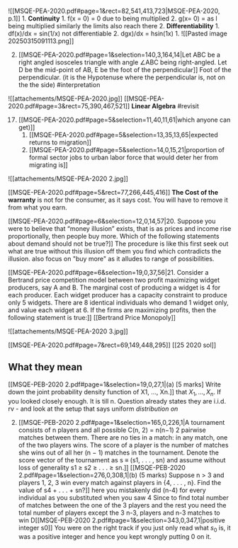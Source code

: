 ![[MSQE-PEA-2020.pdf#page=1&rect=82,541,413,723|MSQE-PEA-2020, p.1]]
	 1. **Continuity**
		 1. f(x = 0) = 0 due to being multiplied
		 2. g(x= 0) = as l being multiplied similarly the limits also  reach there
	 2. **Differentiability** 
		 1. df(x)/dx = sin(1/x) not differentiable
		 2. dgx)/dx = hsin(1x)
			 1. ![[Pasted image 20250315091113.png]]

2. [[MSQE-PEA-2020.pdf#page=1&selection=140,3,164,14|Let ABC be a right angled isosceles triangle with angle ∠ABC being right-angled. Let D be the mid-point of AB, E be the foot of the perpendicular]]
		Foot of the perpendicular. (it is the Hypotenuse where the perpendicular is, not on the the side) #interpretation


![[attachements/MSQE-PEA-2020.jpg]]
[[MSQE-PEA-2020.pdf#page=3&rect=75,390,467,521]]
	**Linear Algebra**
		#revisit 


17. [[MSQE-PEA-2020.pdf#page=5&selection=11,40,11,61|which anyone can get)]]
    1. [[MSQE-PEA-2020.pdf#page=5&selection=13,35,13,65|expected returns to migration]]
    2. [[MSQE-PEA-2020.pdf#page=5&selection=14,0,15,21|proportion of formal sector jobs to urban labor force that would deter her from migrating is]]


![[attachements/MSQE-PEA-2020 2.jpg]]

[[MSQE-PEA-2020.pdf#page=5&rect=77,266,445,416]]
        **The Cost of the warranty** is not for the consumer, as it says cost. You will have to remove it from what you earn.

[[MSQE-PEA-2020.pdf#page=6&selection=12,0,14,57|20. Suppose you were to believe that “money illusion” exists, that is as prices and income rise proportionally, then people buy more. Which of the following statements about demand should not be true?]]
    The procedure is like this first seek out what are true without this illusion
        off them you find which contradicts the illusion.
    also focus on "buy more" as it alludes to range of possibilities.

[[MSQE-PEA-2020.pdf#page=6&selection=19,0,37,56|21. Consider a Bertrand price competition model between two profit maximizing widget producers, say A and B. The marginal cost of producing a widget is 4 for each producer. Each widget producer has a capacity constraint to produce only 5 widgets. There are 8 identical individuals who demand 1 widget only, and value each widget at 6. If the firms are maximizing profits, then the following statement is true:]]
    [[Bertrand Price Monopoly]]


![[attachements/MSQE-PEA-2020 3.jpg]]

[[MSQE-PEA-2020.pdf#page=7&rect=69,149,448,295]]
[[25 2020 sol]]

## What they mean

[[MSQE-PEB-2020 2.pdf#page=1&selection=19,0,27,1|(a) [5 marks] Write down the joint probability density function of X1, ..., Xn.]]
     that $X_{1},\dots,X_{n}.$
     If you looked closely enough. It is till n.
     Question already states they are i.i.d. rv
         - and look at the setup that says uniform *distribution on* 


2. [[MSQE-PEB-2020 2.pdf#page=1&selection=165,0,226,1|A tournament consists of n players and all possible C(n, 2) = n(n−1) 2 pairwise matches between them. There are no ties in a match: in any match, one of the two players wins. The score of a player is the number of matches she wins out of all her (n − 1) matches in the tournament. Denote the score vector of the tournament as s ≡ (s1, . . . , sn) and assume without loss of generality s1 ≥ s2 ≥ . . . ≥ sn.]]
        [[MSQE-PEB-2020 2.pdf#page=1&selection=276,0,308,1|(b) (5 marks) Suppose n > 3 and players 1, 2, 3 win every match against players in {4, . . . , n}. Find the value of s4 + . . . + sn?]]
            here you mistakenly did (n-4) for every individual  as you substituted when you saw 4
            Since to find total number of matches between the one of the 3 players and the rest
            you need the total number of players except the 3
            n-3, players and n-3 matches to win
        D[[MSQE-PEB-2020 2.pdf#page=1&selection=343,0,347,1|positive integer s0]]
                You were on the right track 
                if you just only read what $s_{0}$ is, it was a positive integer and hence you kept wrongly putting 0 on it.
        